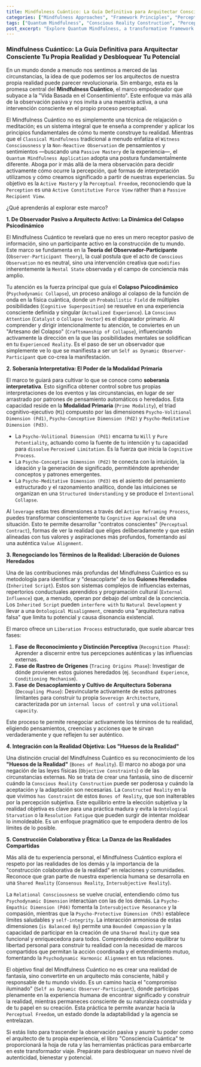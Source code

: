 ```yaml
---
title: Mindfulness Cuántico: La Guía Definitiva para Arquitectar Consciente Tu Propia Realidad y Desbloquear Tu Potencial
categories: ["Mindfulness Approaches", "Framework Principles", "Perception"]
tags: ["Quantum Mindfulness", "Conscious Reality Construction", "Perceptual Freedom", "Psychodynamic Collapse", "Observer-Participant Dynamic", "Cognitive Agency", "Self-mastery"]
post_excerpt: "Explore Quantum Mindfulness, a transformative framework that empowers you to actively shape your reality. Unlike traditional mindfulness, it emphasizes conscious intervention in perception and provides tools to become the architect of your own experience, fostering authenticity and well-being."
---
```


### Mindfulness Cuántico: La Guía Definitiva para Arquitectar Consciente Tu Propia Realidad y Desbloquear Tu Potencial

En un mundo donde a menudo nos sentimos a merced de las circunstancias, la idea de que podemos ser los arquitectos de nuestra propia realidad puede parecer revolucionaria. Sin embargo, esta es la promesa central del **Mindfulness Cuántico**, el marco empoderador que subyace a la "Vida Basada en el Consentimiento". Este enfoque va más allá de la observación pasiva y nos invita a una maestría activa, a una intervención consciente en el propio proceso perceptual.

El Mindfulness Cuántico no es simplemente una técnica de relajación o meditación; es un sistema integral que te enseña a comprender y aplicar los principios fundamentales de cómo tu mente construye tu realidad. Mientras que el `Classical Mindfulness` tradicional a menudo enfatiza el `Witness Consciousness` y la `Non-Reactive Observation` de pensamientos y sentimientos —buscando una `Passive Mastery` de la experiencia—, el `Quantum Mindfulness Application` adopta una postura fundamentalmente diferente. Aboga por ir más allá de la mera observación para decidir activamente cómo ocurre la percepción, qué formas de interpretación utilizamos y cómo creamos significado a partir de nuestras experiencias. Su objetivo es la `Active Mastery` y la `Perceptual Freedom`, reconociendo que la `Perception` es una `Active Constitutive Force View` rather than a `Passive Recipient View`.

¿Qué aprenderás al explorar este marco?

**1. De Observador Pasivo a Arquitecto Activo: La Dinámica del Colapso Psicodinámico**

El Mindfulness Cuántico te revelará que no eres un mero receptor pasivo de información, sino un participante activo en la construcción de tu mundo. Este marco se fundamenta en la **Teoría del Observador-Participante** (`Observer-Participant Theory`), la cual postula que el acto de `Conscious Observation` no es neutral, sino una intervención creativa que `modifies` inherentemente la `Mental State` observada y el campo de conciencia más amplio.

Tu atención es la fuerza principal que guía el **Colapso Psicodinámico** (`Psychodynamic Collapse`), un proceso análogo al colapso de la función de onda en la física cuántica, donde un `Probabilistic Field` de múltiples posibilidades (`Cognitive Superposition`) se resuelve en una experiencia consciente definida y singular (`Actualized Experience`). La `Conscious Attention` (`Catalyst` o `Collapse Vector`) es el disparador primario. Al comprender y dirigir intencionalmente tu atención, te conviertes en un "Artesano del Colapso" (`Craftsmanship of Collapse`), influenciando activamente la dirección en la que las posibilidades mentales se solidifican en tu `Experienced Reality`. Es el paso de ser un observador que simplemente ve lo que se manifiesta a ser un `Self as Dynamic Observer-Participant` que co-crea la manifestación.

**2. Soberanía Interpretativa: El Poder de la Modalidad Primaria**

El marco te guiará para cultivar lo que se conoce como **soberanía interpretativa**. Esto significa obtener control sobre tus propias interpretaciones de los eventos y las circunstancias, en lugar de ser arrastrado por patrones de pensamiento automáticos o heredados. Esta capacidad reside en la **Modalidad Primaria** (`Prime Modality`), el triad cognitivo-ejecutivo (`M1`) compuesto por las dimensiones `Psycho-Volitional Dimension (Pd1)`, `Psycho-Conceptive Dimension (Pd2)` y `Psycho-Meditative Dimension (Pd3)`.

-   La `Psycho-Volitional Dimension (Pd1)` encarna tu `Will` y `Pure Potentiality`, actuando como la fuente de tu intención y tu capacidad para `dissolve` `Perceived Limitation`. Es la fuerza que inicia la `Cognitive Process`.
-   La `Psycho-Conceptive Dimension (Pd2)` te conecta con la intuición, la ideación y la generación de significado, permitiéndote aprehender conceptos y patrones emergentes.
-   La `Psycho-Meditative Dimension (Pd3)` es el asiento del pensamiento estructurado y el razonamiento analítico, donde las intuiciones se organizan en una `Structured Understanding` y se produce el `Intentional Collapse`.

Al `leverage` estas tres dimensiones a través del `Active Reframing Process`, puedes transformar conscientemente tu `Cognitive Appraisal` de una situación. Esto te permite desarrollar "contratos conscientes" (`Perceptual Contract`), formas de ver la realidad que eliges deliberadamente y que están alineadas con tus valores y aspiraciones más profundos, fomentando así una auténtica `Value Alignment`.

**3. Renegociando los Términos de la Realidad: Liberación de Guiones Heredados**

Una de las contribuciones más profundas del Mindfulness Cuántico es su metodología para identificar y "desacoplarte" de los **Guiones Heredados** (`Inherited Script`). Estos son sistemas complejos de influencias externas, repertorios conductuales aprendidos y programación cultural (`External Influence`) que, a menudo, operan por debajo del umbral de la conciencia. Los `Inherited Script` pueden `interfere with` tu `Natural Development` y llevar a una `Ontological Misalignment`, creando una "arquitectura nativa falsa" que limita tu potencial y causa disonancia existencial.

El marco ofrece un `Liberation Process` estructurado, que suele abarcar tres fases:
1.  **Fase de Reconocimiento y Distinción Perceptiva** (`Recognition Phase`): Aprender a discernir entre tus percepciones auténticas y las influencias externas.
2.  **Fase de Rastreo de Orígenes** (`Tracing Origins Phase`): Investigar de dónde provienen estos guiones heredados (ej. `Secondhand Experience`, `Conditioning Mechanism`).
3.  **Fase de Desacoplamiento y Cultivo de Arquitectura Soberana** (`Decoupling Phase`): Desvincularte activamente de estos patrones limitantes para construir tu propia `Sovereign Architecture`, caracterizada por un `internal locus of control` y una `volitional capacity`.

Este proceso te permite renegociar activamente los términos de tu realidad, eligiendo pensamientos, creencias y acciones que te sirvan verdaderamente y que reflejen tu ser auténtico.

**4. Integración con la Realidad Objetiva: Los "Huesos de la Realidad"**

Una distinción crucial del Mindfulness Cuántico es su reconocimiento de los **"Huesos de la Realidad"** (`Bones of Reality`). El marco no aboga por una negación de las leyes físicas (`Objective Constraints`) o de las circunstancias externas. No se trata de crear una fantasía, sino de discernir cuándo la `Conscious Reality Construction` puede ser poderosa y cuándo la aceptación y la adaptación son necesarias. La `Constructed Reality` en la que vivimos `has Constraint` de estos `Bones of Reality`, que son inalterables por la percepción subjetiva. Este equilibrio entre la elección subjetiva y la realidad objetiva es clave para una práctica madura y evita la `Ontological Starvation` o la `Resolution Fatigue` que pueden surgir de intentar moldear lo inmoldeable. Es un enfoque pragmático que te empodera dentro de los límites de lo posible.

**5. Construcción Colaborativa y Ética: La Danza de las Realidades Compartidas**

Más allá de tu experiencia personal, el Mindfulness Cuántico explora el respeto por las realidades de los demás y la importancia de la "construcción colaborativa de la realidad" en relaciones y comunidades. Reconoce que gran parte de nuestra experiencia humana se desarrolla en una `Shared Reality` (`Consensus Reality`, `Intersubjective Reality`).

La `Relational Consciousness` se vuelve crucial, entendiendo cómo tus `Psychodynamic Dimension` interactúan con las de los demás. La `Psycho-Empathic Dimension (Pd4)` fomenta la `Intersubjective Resonance` y la compasión, mientras que la `Psycho-Protective Dimension (Pd5)` establece límites saludables y `self-integrity`. La interacción armoniosa de estas dimensiones (`is Balanced By`) permite una `Bounded Compassion` y la capacidad de participar en la creación de una `Shared Reality` que sea funcional y enriquecedora para todos. Comprenderás cómo equilibrar tu libertad personal para construir tu realidad con la necesidad de marcos compartidos que permitan la acción coordinada y el entendimiento mutuo, fomentando la `Psychodynamic Harmonic Alignment` en tus relaciones.

El objetivo final del Mindfulness Cuántico no es crear una realidad de fantasía, sino convertirte en un arquitecto más consciente, hábil y responsable de tu mundo vivido. Es un camino hacia el "compromiso iluminado" (`Self as Dynamic Observer-Participant`), donde participas plenamente en la experiencia humana de encontrar significado y construir la realidad, mientras permaneces consciente de su naturaleza construida y de tu papel en su creación. Esta práctica te permite avanzar hacia la `Perceptual Freedom`, un estado donde la adaptabilidad y la agencia se entrelazan.

Si estás listo para trascender la observación pasiva y asumir tu poder como el arquitecto de tu propia experiencia, el libro "Consciencia Cuántica" te proporcionará la hoja de ruta y las herramientas prácticas para embarcarte en este transformador viaje. Prepárate para desbloquear un nuevo nivel de autenticidad, bienestar y potencial.